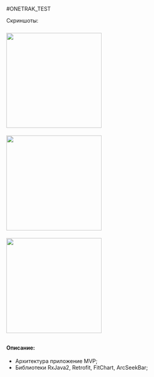 #ONETRAK_TEST

Скриншоты:

<table>
<img src="https://user-images.githubusercontent.com/35770289/50943868-30a53600-149f-11e9-84e2-fd169909bdfc.png" width="250" align="left" vspace="10">
<img src="https://user-images.githubusercontent.com/35770289/50943869-30a53600-149f-11e9-9bf1-415829c0bc07.png" width="250" align="left" vspace="10">
<img src="https://user-images.githubusercontent.com/35770289/50943869-30a53600-149f-11e9-9bf1-415829c0bc07.png" width="250" align="left" vspace="10">
</table>


#### Описание:
 - Архитектура приложение MVP;     
 - Библиотеки RxJava2, Retrofit, FitChart, ArcSeekBar;
